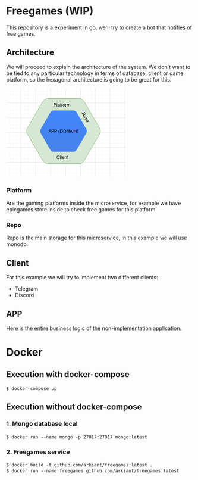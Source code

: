 # Freegames (WIP)

This repository is a experiment in go, we'll try to create a bot that notifies of free games.

## Architecture

We will proceed to explain the architecture of the system. We don't want to be tied to any particular technology in terms of database, client or game platform, so the hexagonal architecture is going to be great for this.

![architecture](./docs/architecture.png)

### Platform

Are the gaming platforms inside the microservice, for example we have epicgames store inside to check free games for this platform.

### Repo

Repo is the main storage for this microservice, in this example we will use monodb.

## Client

For this example we will try to implement two different clients:

- Telegram
- Discord

## APP

Here is the entire business logic of the non-implementation application.

# Docker

## Execution with docker-compose

```
$ docker-compose up
```

## Execution without docker-compose

### 1. Mongo database local

```
$ docker run --name mongo -p 27017:27017 mongo:latest
```

### 2. Freegames service

```
$ docker build -t github.com/arkiant/freegames:latest .
$ docker run --name freegames github.com/arkiant/freegames:latest
```
